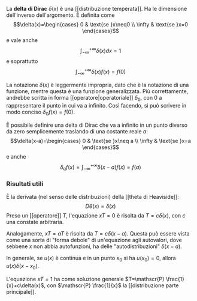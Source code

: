 La **delta di Dirac** $\delta(x)$ è una [[distribuzione temperata]]. Ha le dimensione dell'inverso dell'argomento. È definita come
$$\delta(x)=\begin{cases}
0 & \text{se }x\neq0 \\
\infty & \text{se }x=0
\end{cases}$$
e vale anche
$$\int_{-\infty}^{+\infty}\delta(x)dx=1$$
e soprattutto
$$\int_{-\infty}^{+\infty}\delta(x)f(x)=f(0)$$

La notazione $\delta(x)$ è leggermente impropria, dato che è la notazione di una funzione, mentre questa è una funzione generalizzata. Più correttamente, andrebbe scritta in forma [[operatore|operatoriale]] $\delta_{0}$, con 0 a rappresentare il punto in cui va a infinito. Così facendo, si può scrivere in modo conciso $\delta_{0}f(x)=f(0)$.

È possibile definire una delta di Dirac che va a infinito in un punto diverso da zero semplicemente traslando di una costante reale $a$:
$$\delta(x-a)=\begin{cases}
0 & \text{se }x\neq a \\
\infty & \text{se }x=a
\end{cases}$$
e anche
$$\delta_{a}f(x)=\int_{-\infty}^{+\infty}\delta(x-a)f(x)=f(a)$$
### Risultati utili
È la derivata (nel senso delle distribuzioni) della [[theta di Heaviside]]:
$$D\theta(x)=\delta(x)$$
Preso un [[operatore]] $T$, l'equazione $xT=0$ è risolta da $T=c\delta(x)$, con $c$ una constate arbitraria.

Analogamente, $xT=aT$ è risolta da $T=c\delta(x-a)$. Questa può essere vista come una sorta di "forma debole" di un'equazione agli autovalori, dove sebbene $x$ non abbia autofunzioni, ha delle "autodistribuzioni" $\delta(x-a)$.

In generale, se $u(x)$ è continua e in un punto $x_{0}$ si ha $u(x_{0})=0$, allora $u(x)\delta(x-x_{0})$.

L'equazione $xT=1$ ha come soluzione generale $T=\mathscr{P} \frac{1}{x}+c\delta(x)$, con $\mathscr{P} \frac{1}{x}$ la [[distribuzione parte principale]].